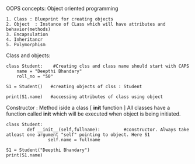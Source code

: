 OOPS concepts: Object oriented programming


    1. Class : Blueprint for creating objects
    2. Object  : Instance of CLass which will have attributes and behavior(methods)
    3. Encapsulation
    4. Inheritancr
    5. Polymorphism


Class and objects:

    class Student:    #Creating clss and class name should start with CAPS 
        name = "Deepthi Bhandary"
        roll_no = "50"
    
    S1 = Student()   #creating objects of clss : Student
    
    print(S1.name)   #accessing attributes of class using object

Constructor : Method iside a class [ __init__ function ]
All classes have a function called __init__ which will be executed when object is being initiated.

    class Student:
            def __init__(self,fullname):         #constructor. Always take atleast one argument "self" pointing to object. Here S1
                    self.name = fullname
                
    S1 = Student("Deepthi Bhandary")
    print(S1.name)



